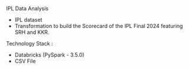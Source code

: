IPL Data Analysis

- IPL dataset 
- Transformation to build the Scorecard of the IPL Final 2024 featuring SRH and KKR.

Technology Stack :
- Databricks (PySpark - 3.5.0)
- CSV File
